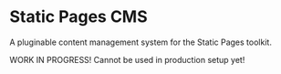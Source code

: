 # Static Pages CMS

A pluginable content management system for the Static Pages toolkit.

WORK IN PROGRESS! Cannot be used in production setup yet!
